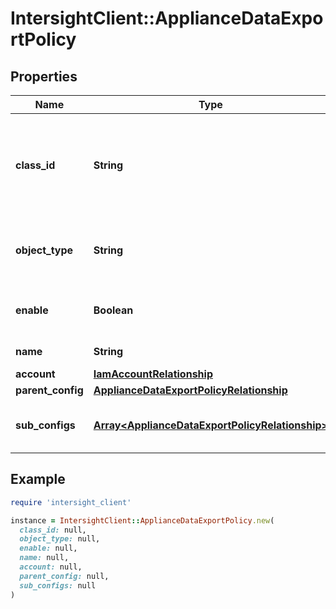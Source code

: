 # IntersightClient::ApplianceDataExportPolicy

## Properties

| Name | Type | Description | Notes |
| ---- | ---- | ----------- | ----- |
| **class_id** | **String** | The fully-qualified name of the instantiated, concrete type. This property is used as a discriminator to identify the type of the payload when marshaling and unmarshaling data. | [default to &#39;appliance.DataExportPolicy&#39;] |
| **object_type** | **String** | The fully-qualified name of the instantiated, concrete type. The value should be the same as the &#39;ClassId&#39; property. | [default to &#39;appliance.DataExportPolicy&#39;] |
| **enable** | **Boolean** | Status of the data collection mode. If the value is &#39;true&#39;, then data collection is enabled. | [optional] |
| **name** | **String** | Name of the Data Export Policy. | [optional][readonly] |
| **account** | [**IamAccountRelationship**](IamAccountRelationship.md) |  | [optional] |
| **parent_config** | [**ApplianceDataExportPolicyRelationship**](ApplianceDataExportPolicyRelationship.md) |  | [optional] |
| **sub_configs** | [**Array&lt;ApplianceDataExportPolicyRelationship&gt;**](ApplianceDataExportPolicyRelationship.md) | An array of relationships to applianceDataExportPolicy resources. | [optional][readonly] |

## Example

```ruby
require 'intersight_client'

instance = IntersightClient::ApplianceDataExportPolicy.new(
  class_id: null,
  object_type: null,
  enable: null,
  name: null,
  account: null,
  parent_config: null,
  sub_configs: null
)
```

